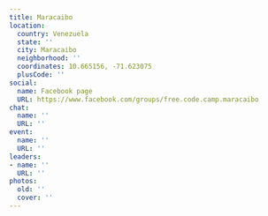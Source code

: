 ```yaml
---
title: Maracaibo
location:
  country: Venezuela
  state: ''
  city: Maracaibo
  neighborhood: ''
  coordinates: 10.665156, -71.623075
  plusCode: ''
social:
  name: Facebook page
  URL: https://www.facebook.com/groups/free.code.camp.maracaibo
chat:
  name: ''
  URL: ''
event:
  name: ''
  URL: ''
leaders:
- name: ''
  URL: ''
photos:
  old: ''
  cover: ''
---
```

